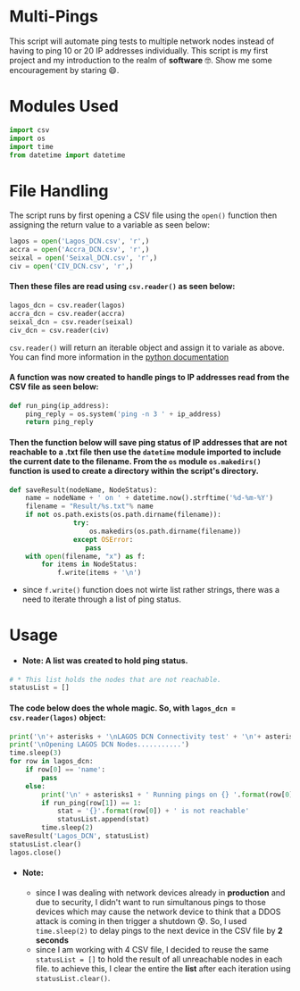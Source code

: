 # Multi-Pings
This script will automate ping tests to multiple network nodes instead of having to ping 10 or 20 IP addresses individually. This script is my first project and my introduction to the realm of **software** :nerd_face:. Show me some encouragement by staring :smile:.

# Modules Used

```python
import csv
import os
import time
from datetime import datetime
```

# File Handling
The script runs by first opening a CSV file using the ```open()``` function then assigning the return value to a variable as seen below:
```python
lagos = open('Lagos_DCN.csv', 'r',)
accra = open('Accra_DCN.csv', 'r',)
seixal = open('Seixal_DCN.csv', 'r',)
civ = open('CIV_DCN.csv', 'r',)
```
#### Then these files are read using ```csv.reader()``` as seen below: 

```python
lagos_dcn = csv.reader(lagos)
accra_dcn = csv.reader(accra)
seixal_dcn = csv.reader(seixal)
civ_dcn = csv.reader(civ)
```
```csv.reader()``` will return an iterable object and assign it to variale as above. You can find more information in the [python documentation](https://docs.python.org/3/library/csv.html)

#### A function was now created to handle pings to IP addresses read from the CSV file as seen below:

```python
def run_ping(ip_address):
    ping_reply = os.system('ping -n 3 ' + ip_address)
    return ping_reply
```

#### Then the function below will save ping status of IP addresses that are not reachable to a .txt file then use the ```datetime``` module imported to include the current date to the filename. From the ```os``` module ```os.makedirs()``` function is used to create a directory within the script's directory. 

```python
def saveResult(nodeName, NodeStatus):
    name = nodeName + ' on ' + datetime.now().strftime('%d-%m-%Y')
    filename = "Result/%s.txt"% name
    if not os.path.exists(os.path.dirname(filename)):
                try:
                    os.makedirs(os.path.dirname(filename))
                except OSError:
                   pass
    with open(filename, "x") as f:
        for items in NodeStatus:
            f.write(items + '\n')
```
* since ```f.write()``` function does not wirte list rather strings, there was a need to iterate through a list of ping status. 

# Usage
* #### Note: A list was created to hold ping status. 
```python
# * This list holds the nodes that are not reachable. 
statusList = []
```
#### The code below does the whole magic. So, with ```lagos_dcn = csv.reader(lagos)``` object:
```python
print('\n'+ asterisks + '\nLAGOS DCN Connectivity test' + '\n'+ asterisks)
print('\nOpening LAGOS DCN Nodes...........')
time.sleep(3)
for row in lagos_dcn:
    if row[0] == 'name':
        pass
    else:
        print('\n' + asterisks1 + ' Running pings on {} '.format(row[0]) + asterisks1)
        if run_ping(row[1]) == 1:
            stat = '{}'.format(row[0]) + ' is not reachable'
            statusList.append(stat)
        time.sleep(2)
saveResult('Lagos_DCN', statusList)
statusList.clear()
lagos.close()
```
* #### Note: 
  * since I was dealing with network devices already in **production** and due to security, I didn't want to run simultanous pings to those devices which may cause the network       device to think that a DDOS attack is coming in then trigger a shutdown :cold_sweat:. So, I used ```time.sleep(2)``` to delay pings to the next device in the CSV file by **2 seconds**
  * since I am working with 4 CSV file, I decided to reuse the same ```statusList = []``` to hold the result of all unreachable nodes in each file. to achieve this, I clear the entire the **list** after each iteration using ```statusList.clear()```.

